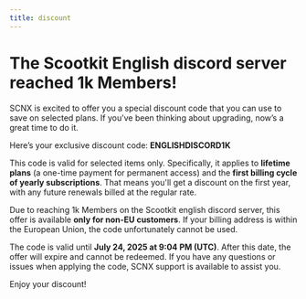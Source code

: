 ```yaml
---
title: discount
---
```

# The Scootkit English discord server reached 1k Members!
SCNX is excited to offer you a special discount code that you can use to save on selected plans. If you’ve been thinking about upgrading, now’s a great time to do it.

Here’s your exclusive discount code: **ENGLISHDISCORD1K**

This code is valid for selected items only. Specifically, it applies to **lifetime plans** (a one-time payment for permanent access) and the **first billing cycle of yearly subscriptions**. That means you'll get a discount on the first year, with any future renewals billed at the regular rate.

Due to reaching 1k Members on the Scootkit english discord server, this offer is available **only for non-EU customers**. If your billing address is within the European Union, the code unfortunately cannot be used.

The code is valid until **July 24, 2025 at 9:04 PM (UTC)**. After this date, the offer will expire and cannot be redeemed.
If you have any questions or issues when applying the code, SCNX support is available to assist you.

Enjoy your discount!